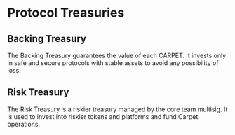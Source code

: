# Protocol Treasuries

## Backing Treasury

The Backing Treasury guarantees the value of each CARPET. It invests only in safe and secure protocols with stable assets to avoid any possibility of loss.

## Risk Treasury

The Risk Treasury is a riskier treasury managed by the core team multisig. It is used to invest into riskier tokens and platforms and fund Carpet operations.
